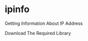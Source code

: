 # ipinfo
Getting Information About IP Address

Download The Required Library
<pip install tabulate>
